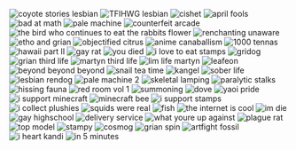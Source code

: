 ![coyote stories lesbian](https://64.media.tumblr.com/604e30db5d2ec310ac3129dea8bb36a3/815073443281b105-35/s1280x1920/d12a3043c04adcaddedc422b29ab197714bd1190.png) ![TFIHWG lesbian](https://64.media.tumblr.com/2f3916e7e0adad04266c2f8c1c01f99a/76d02347a5f440b5-d6/s1280x1920/8662181fd8bd280fbfaea7d8e9f37adb38f66fa8.png) ![cishet](https://64.media.tumblr.com/b0b01402ab231a351b9134de5bb5188c/2392e7c1f6f7c3e5-b3/s1280x1920/0a088140153fffc375e1459f94d821ddefa4d5e4.png) ![april fools](https://64.media.tumblr.com/34c362b88ea763fc84fbd7eea169fbb7/d4b7ddb697031c86-18/s1280x1920/3dcefea0b69d6530bbee375738a2af56309f248e.png) ![bad at math](https://64.media.tumblr.com/ba5e5070b29ddffab0fa4a4d66d88c01/d4b7ddb697031c86-7b/s1280x1920/ad3b388ac60122f4bd9318a76277ffa40c167a15.png) ![pale machine](https://64.media.tumblr.com/0c4c4d78eb027567229d53a9b4cd1654/2068c3f2b8f49ccc-92/s100x200/36c2f4465a7c0b3c7686bf0e8203d96f69d4d8ae.png) ![counterfeit arcade](https://64.media.tumblr.com/60600878a5a37c758e902b2ede673d88/2068c3f2b8f49ccc-70/s100x200/a207186bf750d6f81230b061c748c2bf73d9e179.png) ![the bird who continues to eat the rabbits flower](https://64.media.tumblr.com/ebf6cc2535fda6dbeea4e5eb94dca55d/2068c3f2b8f49ccc-43/s100x200/21d3c847176fb8615ec9ce1f5b938d4325a8cd47.png) ![renchanting unaware](https://64.media.tumblr.com/d9f72ad83d0411bc23e3010becd6b38f/dccf63e2152c75b5-31/s1280x1920/2c2ff66be7217ff662f913dc4c6461609f60b20a.gif) ![etho and grian](https://64.media.tumblr.com/c2d38735d972121ce763df4fb535140a/dccf63e2152c75b5-f3/s1280x1920/e5ca1488082869893b5929f2f99aabe37857d899.gif) ![objectified citrus](https://64.media.tumblr.com/7536589fd3bda852e005a6dd7e72da5a/54284fbb70a6b08a-5e/s1280x1920/e123eda86f3719c190ab80c4e93cd61f222d3817.gif) ![anime canaballism](https://64.media.tumblr.com/7273ae932999010137517001d0cba01e/c269689ff15e8bee-ad/s1280x1920/b8c2321f062dc1a20751604ea9dd4cfa44c4b06a.jpg) ![1000 tennas](https://64.media.tumblr.com/8e8492edeab3cb631503b4374499de3e/bc7dd72d8935d804-8d/s1280x1920/9001795c12b74741ba1150c6b6d2062ce051f1ea.gif) ![hawaii part II](https://64.media.tumblr.com/8eefa88953b55f47124d039097b44aa6/0a844093c4702aee-c0/s1280x1920/f678bd722607ac4bc46cd2c44820b1e8165206b3.gif) ![gay rat](https://64.media.tumblr.com/739124eafea193645cd85bc5b60d5a98/6eac0cbc1027da31-93/s1280x1920/81c522ea00db6ed93bba6052691301f81591b617.png) ![you died](https://64.media.tumblr.com/cb7fe8b6a55cd0734663c58ee074db91/6eac0cbc1027da31-04/s1280x1920/3c4e26f47d67374bdc6462755a81c7a439eee937.png) ![i love to eat stamps](https://64.media.tumblr.com/b04c6252afbd977e21f842448848dd06/dd851ed67dd48774-6d/s1280x1920/d8bf76c90c84412e7fe533f32701e3e04e8f598f.gif) ![gridog](https://64.media.tumblr.com/e5dafccec86e70ad6ba2386a1f42719a/687edce6564b89ef-ee/s250x400/142bbc83dded7bcc94543e8b55efa53b8f1eb532.png) ![grian third life](https://64.media.tumblr.com/d69a9314303722eb5859bffb59a21e6d/80963b29367cf397-2d/s1280x1920/904f782381fb115b030dff0df526d61c281089c0.png) ![martyn third life](https://64.media.tumblr.com/a95221d8b76117ce20d3fda669d9dadc/80963b29367cf397-05/s1280x1920/04b9f91eb67d4b51a7f2678e3b6a8794480c254a.png) ![lim life martyn](https://64.media.tumblr.com/936e1d973195cedcd7e0e51529d13662/dd4a4e2dd4f5e8b1-1f/s1280x1920/b37d0d1f01e94bf054562ed0aa76309f5d9a0f5f.png) ![leafeon](https://64.media.tumblr.com/112c9b042f5b36851aedae1d889c3914/70199db9eea296dd-f3/s1280x1920/ac217e08d4d61f6df746be82fd871d25de8b9344.png) ![beyond beyond beyond](https://64.media.tumblr.com/34f32d75658ad954b8476c95754a0572/bce619c1d427ac55-55/s1280x1920/16c8b74d4c112e28ad21ed92c7011f869b0ca31d.png) ![snail tea time](https://64.media.tumblr.com/211573c203b54614cfde0e0550a710fc/7885c2d35c54f529-61/s1280x1920/127f895a171aabcea3a1a46e8668ce098307a668.png) ![kangel](https://64.media.tumblr.com/e3e3da105885c61cbc40b734a20db3ae/25bc0f925f97076d-3a/s1280x1920/24f9bfced859421fb7372f7235aa0d0f4dbef593.gif) ![sober life](https://64.media.tumblr.com/6a0d2f4860cc5901bbde825e5ccaa667/de098baee9aefe7d-52/s1280x1920/0c9e0fcfe47c18ac8eaaf1d0cbb15ba134907f50.png) ![lesbian rendog](https://64.media.tumblr.com/2f77db8912b150170ea2b73d76159c89/683f2e10aac44716-62/s1280x1920/2c55d1b830ca929071e4cab5e13d4fa3d18748e4.png) ![pale machine 2](https://64.media.tumblr.com/68d441e39e88dd67bd85d4c1f40246c1/2068c3f2b8f49ccc-35/s100x200/3363d8a3ed475fc23fd68c8b30b29d0aaeaf32e8.png) ![skeletal lamping](https://64.media.tumblr.com/687d293ea749fe4bac4a2c3f45c39373/2068c3f2b8f49ccc-58/s100x200/3e822c8031f72f163b25b8ff7a050dc136a1ca33.png) ![paralytic stalks](https://64.media.tumblr.com/f8b3456d932c17c8c1567f3fed6e01a8/2068c3f2b8f49ccc-91/s100x200/a0b5f14f71e878242078a6cb9125fa9ec15421ba.png) ![hissing fauna](https://64.media.tumblr.com/b19f33386268a4fb21ac3f26e37b4880/2068c3f2b8f49ccc-02/s100x200/e091cd041b5febe441e7256ec305f630ed1b13c0.png) ![red room vol 1](https://64.media.tumblr.com/704971c5553ccc4692673f46693f0b0a/2068c3f2b8f49ccc-08/s100x200/c586d43648dd7ba0f2ad937dc416fe66b85a7247.png) ![summoning](https://64.media.tumblr.com/80b0a448c84ec17ef219f95e03cc516b/2068c3f2b8f49ccc-10/s100x200/3daf9906e60169f9f24052c504551a5770a9c1d9.png) ![dove](https://64.media.tumblr.com/cfef4f46f2dc0d51d1708ae530ef4782/6648c30494168497-2c/s100x200/5fa6cedb860ecde150846654551cbac3c8c0117e.png) ![yaoi pride](https://64.media.tumblr.com/fe7f1706875bac2b2d8776e9df2dee8f/2be3d7b7e3b8925d-18/s1280x1920/3e61694902de3c9b6668474fee8a6c7a3a6d75a9.png) ![i support minecraft](https://64.media.tumblr.com/d64b3dc25159dd6467a2e0bb359df6c7/79d8b316934d24c3-9a/s1280x1920/18f6ed5fb613536ffba68799f1fbad37703b981f.png) ![minecraft bee](https://64.media.tumblr.com/44be30cefa3c64253b3a17e661e427c8/79d8b316934d24c3-20/s1280x1920/0c8c46d1f6863e9fb7ce01c25ea588d5d2c2aa68.png) ![i support stamps](https://64.media.tumblr.com/c982fb4c5e101a939c168789bd9e3a37/0a314c1722fc4072-b9/s1280x1920/7cb76f56b1f0e0ee7f3f9f58348f8ebf389e124a.png) ![i collect plushies](https://64.media.tumblr.com/40743bab3dd332942d1a2c8d09876f08/0a314c1722fc4072-80/s1280x1920/00cf209db0e3a564b37cb48bc1562ce146226b8e.png) ![squids were real](https://64.media.tumblr.com/e38419dde170cc90b6b5404eac24fd2c/473928ea48888009-52/s1280x1920/fa715510b10d2cf3b30e72c277f637291554a226.png) ![fish](https://64.media.tumblr.com/06e41a82c83a209a51ef9491eeb5120f/8f3b966c768a7a38-90/s1280x1920/44cca0164d5054238ad58a0913b664909af1c93a.gif) ![the internet is cool](https://64.media.tumblr.com/2fbee26e6b54b931aa46f9151887ea47/2be3d7b7e3b8925d-96/s1280x1920/4aacc99c7ece9ce599b97ea61fd9f873aea8b05c.png) ![im die](https://64.media.tumblr.com/55c1991649cfc01f59c0ef738c81f1b8/ff58a3af22f3bbb7-ba/s1280x1920/614ddbe824bd4d4b5a7d16cb9c9adc1407d5353f.gif) ![gay highschool](https://64.media.tumblr.com/558da126d92e97a87c51ee1fcbd7d651/ff58a3af22f3bbb7-de/s1280x1920/89baf248384e9ea9dc48f5e76d78329f9f2e1eb1.png) ![delivery service](https://64.media.tumblr.com/84524e59624acdfb198c6c509a9df9b0/f1413ef45abf2485-9e/s1280x1920/5a267c177dbcfbcf0b2ea4913d84dbf8bce5aa92.gif) ![what youre up against](https://64.media.tumblr.com/81aa99e18bb73c638b8312c799ab953e/f1413ef45abf2485-61/s1280x1920/4c91a3b601fa5caa035ded8628fdef4d4324c7ed.png) ![plague rat](https://64.media.tumblr.com/4687472d4ff6923d4aa5a820ba3df44f/08dc254342852b38-f7/s1280x1920/9735721b2679885b433598a013feabcebc856edd.png) ![top model](https://64.media.tumblr.com/8d54ec9720873643f8eb18f400e0e3d1/99b03e9f0218f144-31/s1280x1920/2c913a38f17cc466865bf00804819c4ccc370e66.png) ![stampy](https://64.media.tumblr.com/0937e4b75ad1869142df2c705be097dc/99b03e9f0218f144-37/s1280x1920/fd412fde9571bc8ca0015e8b8ced773d2cef1db4.gif) ![cosmog](https://64.media.tumblr.com/cfb9de624d30aa0c84136a3e44e04564/99b03e9f0218f144-3e/s1280x1920/28a93fa640a082770539d1dd50d5e6de21be02b6.gif) ![grian spin](https://64.media.tumblr.com/1b7189d5ac65db68f84a6cf3495b6958/26a3dc5372ccff0b-03/s1280x1920/49fb15fc0580fb3133c63fe322744572150a73bf.gif) ![artfight fossil](https://64.media.tumblr.com/61b259592f364db0c8bccf110137d736/ddeb03d4b640df89-fb/s1280x1920/dd6efc0fd1b3f8f53110284ba4dd558d0ee6c710.png) ![i heart kandi](https://64.media.tumblr.com/bf9e9f837a28dbc93b2643e27d422710/1a0bd8a997af9343-02/s1280x1920/bac7252175396f16d90af66edee836787b3103a1.gif) ![in 5 minutes](https://64.media.tumblr.com/71a37786772e632b3a63f0bea27ab6a1/8574ac30b86e31bd-fa/s1280x1920/18cf697683dbe6e58888a75d10d9b4e517aeee4f.gif)
